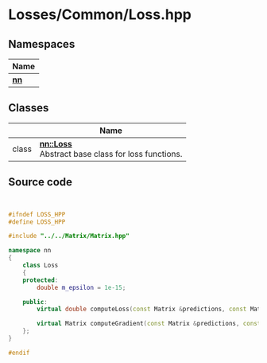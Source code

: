 # Losses/Common/Loss.hpp



## Namespaces

| Name           |
| -------------- |
| **[nn](../Namespaces/namespacenn.md)**  |

## Classes

|                | Name           |
| -------------- | -------------- |
| class | **[nn::Loss](../Classes/classnn_1_1_loss.md)** <br>Abstract base class for loss functions.  |




## Source code

```cpp


#ifndef LOSS_HPP
#define LOSS_HPP

#include "../../Matrix/Matrix.hpp"

namespace nn
{
    class Loss
    {
    protected:
        double m_epsilon = 1e-15; 

    public:
        virtual double computeLoss(const Matrix &predictions, const Matrix &targets) = 0;

        virtual Matrix computeGradient(const Matrix &predictions, const Matrix &targets) = 0;
    };
}

#endif
```
